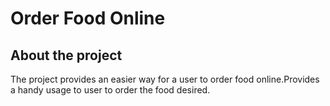 # Order Food Online

## About the project

The project provides an easier way for a user to order food online.Provides a handy usage to user to order the food desired.
